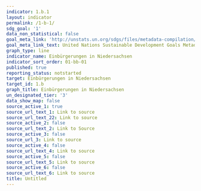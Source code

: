```yaml
---
indicator: 1.b.1
layout: indicator
permalink: /1-b-1/
sdg_goal: '1'
data_non_statistical: false
goal_meta_link: 'http://unstats.un.org/sdgs/files/metadata-compilation/Metadata-Goal-1.pdf'
goal_meta_link_text: United Nations Sustainable Development Goals Metadata (pdf 894kB)
graph_type: line
indicator_name: Einbürgerungen in Niedersachsen
indicator_sort_order: 01-bb-01
published: true
reporting_status: notstarted
target: Einbürgerungen in Niedersachsen
target_id: 1.b
graph_title: Einbürgerungen in Niedersachsen
un_designated_tier: '3'
data_show_map: false
source_active_1: true
source_url_text_1: Link to source
source_url_text_22: Link to source
source_active_2: false
source_url_text_2: Link to Source
source_active_3: false
source_url_3: Link to source
source_active_4: false
source_url_text_4: Link to source
source_active_5: false
source_url_text_5: Link to source
source_active_6: false
source_url_text_6: Link to source
title: Untitled
---
```

